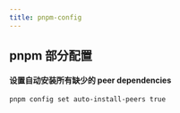 ```yaml
---
title: pnpm-config
---
```


## pnpm 部分配置




#### 设置自动安装所有缺少的 peer dependencies
```shell
pnpm config set auto-install-peers true
```

